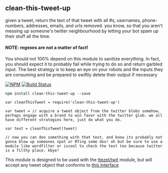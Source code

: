 clean-this-tweet-up
----------------

given a tweet, return the text of that tweet with all #s, usernames, phone-numbers, addresses, emails, and urls removed. you know, so that you aren't messing up someone's twitter neighbourhood by letting your bot spam up their stuff all the time.

#### NOTE: regexes are not a matter of fact!

You should not 100% depend on this module to sanitize everything. In fact, you should expect it to probably fail while trying to do so and return garbled input. The best strategy is to keep an eye on your robots and the inputs they are consuming and be prepared to swiftly delete their output if necessary

[![NPM](https://nodei.co/npm/clean-this-tweet-up.png)](https://nodei.co/npm/clean-this-tweet-up/)
[![Build Status](https://secure.travis-ci.org/coleww/clean-this-tweet-up.png)](http://travis-ci.org/coleww/clean-this-tweet-up)


```
npm install clean-this-tweet-up --save 

var cleanThisTweet = require('clean-this-tweet-up')

var tweet = // acquire a tweet object from the twitter blobs somehow. perhaps engage with a brand to win favor with the twitter glob. we all have different strategies here, just do what you do.

var text = cleanThisTweet(tweet)

// now you can doo something with that text, and know its probably not gonna blow up someones spot or RTing some dox! oh but be sure to use a module like wordfilter or iscool to check the text too because twitter is a filthy place. kbye!
```

This module is designed to be used with the [ttezel/twit](https://github.com/ttezel/twit) module, but will accept any tweet object that conforms to [this interface](https://github.com/coleww/clean-this-tweet-up/blob/master/test.js#L7-L16)
